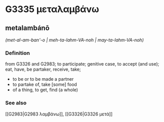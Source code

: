 # G3335 μεταλαμβάνω

## metalambánō

_(met-al-am-ban'-o | meh-ta-lahm-VA-noh | may-ta-lahm-VA-noh)_

### Definition

from G3326 and G2983; to participate; genitive case, to accept (and use); eat, have, be partaker, receive, take; 

- to be or to be made a partner
- to partake of, take [some] food
- of a thing, to get, find (a whole)

### See also

[[G2983|G2983 λαμβάνω]], [[G3326|G3326 μετά]]
